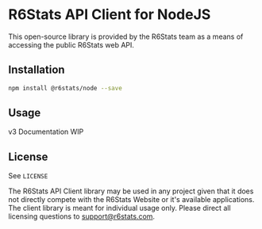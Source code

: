 # R6Stats API Client for NodeJS

This open-source library is provided by the R6Stats team as a means of accessing the public R6Stats web API. 

## Installation

```bash
npm install @r6stats/node --save
```

## Usage

v3 Documentation WIP

## License

See `LICENSE`

The R6Stats API Client library may be used in any project given that it does not directly compete with the R6Stats Website or it's available applications. The client library is meant for individual usage only. Please direct all licensing questions to [support@r6stats.com](mailto:support@r6stats.com).
